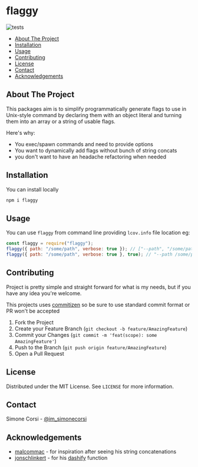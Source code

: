# flaggy

<!-- PROJECT SHIELDS -->

![tests](https://github.com/Kirkhammetz/flaggy/workflows/test/badge.svg)

<!-- toc -->

- [About The Project](#about-the-project)
- [Installation](#installation)
- [Usage](#usage)
- [Contributing](#contributing)
- [License](#license)
- [Contact](#contact)
- [Acknowledgements](#acknowledgements)

<!-- tocstop -->

## About The Project

This packages aim is to simplify programmatically generate flags to use in Unix-style command by declaring them with an object literal and turning them into an array or a string of usable flags.

Here's why:

- You exec/spawn commands and need to provide options
- You want to dynamically add flags without bunch of string concats
- you don't want to have an headache refactoring when needed

<!-- GETTING STARTED -->

## Installation

You can install locally

```sh
npm i flaggy
```

<!-- USAGE EXAMPLES -->

## Usage

You can use `flaggy` from command line providing `lcov.info` file location eg:

```js
const flaggy = require("flaggy");
flaggy({ path: "/some/path", verbose: true }); // ["--path", "/some/path", "--verbose"]
flaggy({ path: "/some/path", verbose: true }, true); // "--path /some/path --verbose"
```

<!-- CONTRIBUTING -->

## Contributing

Project is pretty simple and straight forward for what is my needs, but if you have any idea you're welcome.

This projects uses [commitizen](https://github.com/commitizen/cz-cli) so be sure to use standard commit format or PR won't be accepted

1. Fork the Project
2. Create your Feature Branch (`git checkout -b feature/AmazingFeature`)
3. Commit your Changes (`git commit -m 'feat(scope): some AmazingFeature'`)
4. Push to the Branch (`git push origin feature/AmazingFeature`)
5. Open a Pull Request

<!-- LICENSE -->

## License

Distributed under the MIT License. See `LICENSE` for more information.

<!-- CONTACT -->

## Contact

Simone Corsi - [@im_simonecorsi](https://twitter.com/im_simonecorsi)

<!-- ACKNOWLEDGEMENTS -->

## Acknowledgements

- [malcommac](https://github.com/malcommac) - for inspiration after seeing his string concatenations
- [jonschlinkert](https://github.com/jonschlinkert) - for his [dashify](https://github.com/jonschlinkert/dashify) function
